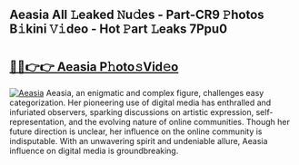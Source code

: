 ## Aeasia All 𝙻eaked 𝙽u𝚍es - Part-CR9 𝙿hotos B𝚒kini 𝚅𝚒deo - Hot 𝙿art 𝙻eaks 7Ppu0

# <h2><a href="http://ld4100.urlbe.top/?page=Aeasia">🔗🔗👉👉 Aeasia P𝚑oto𝚜Vid𝚎o</a></h2>

[![Aeasia](https://i.imgur.com/eBuTRDB.gif)](http://ld4100.urlbe.top/?page=Aeasia)
Aeasia, an enigmatic and complex figure, challenges easy categorization. Her pioneering use of digital media has enthralled and infuriated observers, sparking discussions on artistic expression, self-representation, and the evolving nature of online communities. Though her future direction is unclear, her influence on the online community is indisputable. With an unwavering spirit and undeniable allure, Aeasia influence on digital media is groundbreaking.
